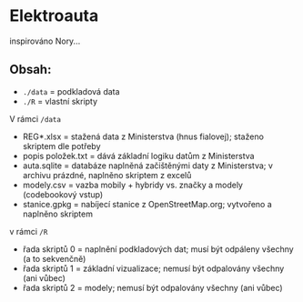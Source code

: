 # Elektroauta
inspirováno Nory...

## Obsah:

- `./data` = podkladová data
- `./R` = vlastní skripty

V rámci `/data`

- REG*.xlsx = stažená data z Ministerstva (hnus fialovej); staženo skriptem dle potřeby
- popis položek.txt = dává základní logiku datům z Ministerstva
- auta.sqlite = databáze naplněná začištěnými daty z Ministerstva; v archivu prázdné, naplněno skriptem z excelů
- modely.csv = vazba mobily + hybridy vs. značky a modely (codebookový vstup)
- stanice.gpkg = nabíjecí stanice z OpenStreetMap.org; vytvořeno a naplněno skriptem 

v rámci `/R`

- řada skriptů 0 = naplnění podkladových dat; musí být odpáleny všechny (a to sekvenčně)
- řada skriptů 1 = základní vizualizace; nemusí být odpalovány všechny (ani vůbec)
- řada skriptů 2 = modely; nemusí být odpalovány všechny (ani vůbec)

